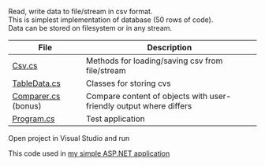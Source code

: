 Read, write data to file/stream in csv format.  
This is simplest implementation of database (50 rows of code).  
Data can be stored on filesystem or in any stream.  

 File | Description
 --- | --- 
 [Csv.cs](Csv.cs) | Methods for loading/saving csv from file/stream
 [TableData.cs](TableData.cs) | Classes for storing cvs
 [Comparer.cs](Comparer.cs) (bonus) | Compare content of objects with user-friendly output where differs
 [Program.cs](Program.cs) | Test application 

Open project in Visual Studio and run

This code used in [my simple ASP.NET application](https://github.com/miptleha/asp-braveland)
